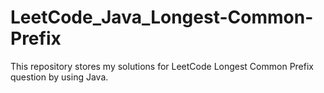 # LeetCode_Java_Longest-Common-Prefix
This repository stores my solutions for LeetCode Longest Common Prefix question by using Java.
